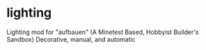# lighting
Lighting mod for "aufbauen" (A Minetest Based, Hobbyist Builder's Sandbox)  Decorative, manual, and automatic
